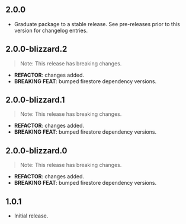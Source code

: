## 2.0.0

 - Graduate package to a stable release. See pre-releases prior to this version for changelog entries.

## 2.0.0-blizzard.2

> Note: This release has breaking changes.

 - **REFACTOR**: changes added.
 - **BREAKING** **FEAT**: bumped firestore dependency versions.

## 2.0.0-blizzard.1

> Note: This release has breaking changes.

 - **REFACTOR**: changes added.
 - **BREAKING** **FEAT**: bumped firestore dependency versions.

## 2.0.0-blizzard.0

> Note: This release has breaking changes.

 - **REFACTOR**: changes added.
 - **BREAKING** **FEAT**: bumped firestore dependency versions.

## 1.0.1

* Initial release.
